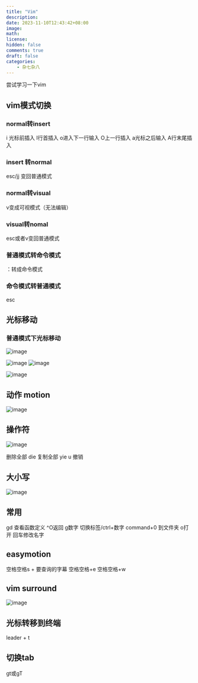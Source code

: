 ```yaml
---
title: "Vim"
description: 
date: 2023-11-10T12:43:42+08:00
image: 
math: 
license: 
hidden: false
comments: true
draft: false
categories:
    - 杂七杂八
---
```


尝试学习一下vim

## vim模式切换

### normal转insert
i 光标前插入
I行首插入
o进入下一行输入
O上一行插入
a光标之后输入
A行末尾插入

### insert 转normal
esc/jj 变回普通模式

### normal转visual
v变成可视模式（无法编辑）
### visual转nomal
esc或者v变回普通模式

### 普通模式转命令模式
：转成命令模式

### 命令模式转普通模式
esc



## 光标移动
### 普通模式下光标移动
![image](https://cdn.statically.io/gh/Anonymity-0/Picgo@note_picture/img/image.361dhwguy24g.webp)

![image](https://cdn.statically.io/gh/Anonymity-0/Picgo@note_picture/img/image.6l1znm0xt3i8.webp)
![image](https://cdn.statically.io/gh/Anonymity-0/Picgo@note_picture/img/image.4z95f8a62f7k.webp)

![image](https://cdn.statically.io/gh/Anonymity-0/Picgo@note_picture/img/image.8z6bkk52b08.webp)


## 动作 motion
![image](https://cdn.statically.io/gh/Anonymity-0/Picgo@note_picture/img/image.3l3imza42lts.webp)
## 操作符
![image](https://cdn.statically.io/gh/Anonymity-0/Picgo@note_picture/img/image.4zwaffdpozk0.webp)

删除全部 die
复制全部 yie
u 撤销

## 大小写
![image](https://cdn.statically.io/gh/Anonymity-0/Picgo@note_picture/img/image.6dgggu7lgdxc.webp)


## 常用
gd 查看函数定义
^O返回
g数字 切换标签/ctrl+数字
command+0 到文件夹 o打开 回车修改名字

## easymotion
空格空格s + 要查询的字幕
空格空格+e
空格空格+w

## vim surround
![image](https://cdn.statically.io/gh/Anonymity-0/Picgo@note_picture/img/image.2d1gjkuofvls.webp)


## 光标转移到终端
leader + t

## 切换tab
gt或gT